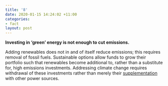 ```yaml
---
title: '8'
date: 2020-01-15 14:24:02 +11:00
categories:
- fact
layout: post
---
```


**Investing in ‘green’ energy is not enough to cut emissions.**

Adding renewables does not in and of itself reduce emissions; this requires removal of fossil fuels. Sustainable options allow funds to grow their portfolio such that renewables become additional to, rather than a substitute for, high emissions investments. Addressing climate change requires withdrawal of these investments rather than merely their [supplementation](https://www.technologyreview.com/s/601514/germany-runs-up-against-the-limits-of-renewables/) with other power sources.
